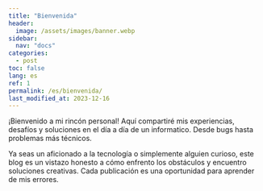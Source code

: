 ```yaml
---
title: "Bienvenida"
header:
  image: /assets/images/banner.webp
sidebar:
  nav: "docs"
categories:
  - post
toc: false
lang: es
ref: 1
permalink: /es/bienvenida/
last_modified_at: 2023-12-16
---
```


¡Bienvenido a mi rincón personal! Aquí compartiré mis experiencias, desafíos y soluciones en el día a día de un informatico. Desde bugs hasta problemas más técnicos.

Ya seas un aficionado a la tecnología o simplemente alguien curioso, este blog es un vistazo honesto a cómo enfrento los obstáculos y encuentro soluciones creativas. Cada publicación es una oportunidad para aprender de mis errores.